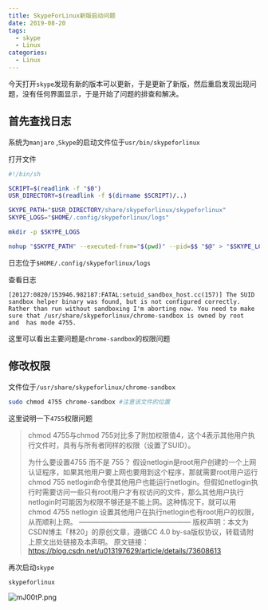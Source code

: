 ```yaml
---
title: SkypeForLinux新版启动问题
date: 2019-08-20
tags:
  - skype
  - Linux
categories:
  - Linux
---
```


今天打开`skype`发现有新的版本可以更新，于是更新了新版，然后重启发现出现问题，没有任何界面显示，于是开始了问题的排查和解决。

## 首先查找日志

系统为`manjaro` ,`Skype`的启动文件位于`usr/bin/skypeforlinux`

打开文件

```bash
#!/bin/sh

SCRIPT=$(readlink -f "$0")
USR_DIRECTORY=$(readlink -f $(dirname $SCRIPT)/..)

SKYPE_PATH="$USR_DIRECTORY/share/skypeforlinux/skypeforlinux"
SKYPE_LOGS="$HOME/.config/skypeforlinux/logs"

mkdir -p $SKYPE_LOGS

nohup "$SKYPE_PATH" --executed-from="$(pwd)" --pid=$$ "$@" > "$SKYPE_LOGS/skype-startup.log" 2>&1 &
```

日志位于`$HOME/.config/skypeforlinux/logs`

查看日志

```log
[20127:0820/153946.982187:FATAL:setuid_sandbox_host.cc(157)] The SUID   
sandbox helper binary was found, but is not configured correctly.  
Rather than run without sandboxing I'm aborting now. You need to make 
sure that /usr/share/skypeforlinux/chrome-sandbox is owned by root 
and  has mode 4755.
```

这里可以看出主要问题是`chrome-sandbox`的权限问题

## 修改权限

文件位于`/usr/share/skypeforlinux/chrome-sandbox `

```bash
sudo chmod 4755 chrome-sandbox #注意该文件的位置
```

这里说明一下`4755`权限问题

> chmod 4755与chmod 755对比多了附加权限值4，这个4表示其他用户执行文件时，具有与所有者同样的权限（设置了SUID）。
>
> 为什么要设置4755 而不是 755？ 
> 假设netlogin是root用户创建的一个上网认证程序，如果其他用户要上网也要用到这个程序，那就需要root用户运行chmod 755 netlogin命令使其他用户也能运行netlogin。但假如netlogin执行时需要访问一些只有root用户才有权访问的文件，那么其他用户执行netlogin时可能因为权限不够还是不能上网。这种情况下，就可以用 chmod 4755 netlogin 设置其他用户在执行netlogin也有root用户的权限，从而顺利上网。
>  ———————————————— 
> 版权声明：本文为CSDN博主「林20」的原创文章，遵循CC 4.0 by-sa版权协议，转载请附上原文出处链接及本声明。
> 原文链接：https://blog.csdn.net/u013197629/article/details/73608613

再次启动`skype`

```bash
skypeforlinux
```

![mJ00tP.png](https://s2.ax1x.com/2019/08/20/mJ00tP.png)